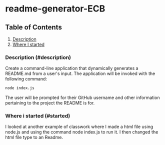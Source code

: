 # readme-generator-ECB

## Table of Contents

1. [Description](#description)
2. [Where I started](#started)

### Description (#description)

Create a command-line application that dynamically generates a README.md from a user's input. The application will be invoked with the following command:

```sh
node index.js
```

The user will be prompted for their GitHub username and other information pertaining to the project the README is for.

### Where i started (#started)

I looked at another example of classwork where I made a html file using node.js and using the command node index.js to run it. I then changed the html file type to an Readme.

#
